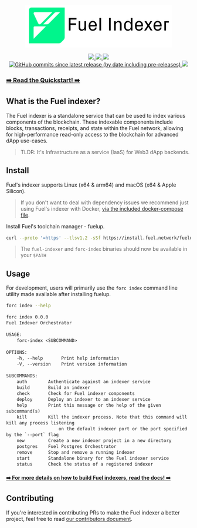 <!-- markdownlint-disable MD033 -->
<!-- markdownlint-disable MD025 -->
<!-- markdownlint-disable MD041 -->
<p align="center">
    <picture>
        <source media="(prefers-color-scheme: dark)" srcset="./img/fuel-indexer-logo-dark.png">
        <img alt="Fuel Indexer logo" width="400px" src="./img/fuel-indexer-logo-light.png">
    </picture>

</p>
<p align="center">
    <a href="https://github.com/FuelLabs/fuel-indexer/actions/workflows/ci.yml" alt="CI">
        <img src="https://img.shields.io/github/actions/workflow/status/FuelLabs/fuel-indexer/ci.yml?event=release" />
    </a>
    <a href="https://docs.rs/fuel-indexer/" alt="docs.rs">
      <img src="https://docs.rs/fuel-indexer/badge.svg" />
    </a>
    <a href="https://crates.io/crates/fuel-indexer" alt="crates.io">
        <img src="https://img.shields.io/crates/v/fuel-indexer?label=latest" />
    </a>
    <a href="https://crates.io/crates/fuel-indexer" alt="img-shields">
      <img alt="GitHub commits since latest release (by date including pre-releases)" src="https://img.shields.io/github/commits-since/FuelLabs/fuel-indexer/latest?include_prereleases">
    </a>
    <a href="https://discord.gg/xfpK4Pe" alt="Discord">
      <img src="https://img.shields.io/badge/chat%20on-discord-orange?&logo=discord&logoColor=ffffff&color=7389D8&labelColor=6A7EC2" />
    </a>
</p>

### [➡️ Read the Quickstart! ➡️](https://docs.fuel.network/docs/indexer/getting-started/quickstart/)

## What is the Fuel indexer?

The Fuel indexer is a standalone service that can be used to index various components of the blockchain. These indexable components include blocks, transactions, receipts, and state within the Fuel network, allowing for high-performance read-only access to the blockchain for advanced dApp use-cases.

> TLDR: It's Infrastructure as a service (IaaS) for Web3 dApp backends.

## Install

Fuel's indexer supports Linux (x64 & arm64) and macOS (x64 & Apple Silicon).

> If you don't want to deal with dependency issues we recommend just using Fuel's indexer with Docker, [via the included docker-compose file](https://github.com/FuelLabs/fuel-indexer/blob/develop/scripts/docker-compose.yaml).

Install Fuel's toolchain manager - fuelup.

```bash
curl --proto '=https' --tlsv1.2 -sSf https://install.fuel.network/fuelup-init.sh | sh
```

> The `fuel-indexer` and `forc-index` binaries should now be available in your `$PATH`

## Usage

For development, users will primarily use the `forc index` command line utility made available after installing fuelup.

```bash
forc index --help
```

```text
forc index 0.0.0
Fuel Indexer Orchestrator

USAGE:
    forc-index <SUBCOMMAND>

OPTIONS:
    -h, --help       Print help information
    -V, --version    Print version information

SUBCOMMANDS:
    auth        Authenticate against an indexer service
    build       Build an indexer
    check       Check for Fuel indexer components
    deploy      Deploy an indexer to an indexer service
    help        Print this message or the help of the given subcommand(s)
    kill        Kill the indexer process. Note that this command will kill any process listening
                    on the default indexer port or the port specified by the `--port` flag
    new         Create a new indexer project in a new directory
    postgres    Fuel Postgres Orchestrator
    remove      Stop and remove a running indexer
    start       Standalone binary for the Fuel indexer service
    status      Check the status of a registered indexer

```

#### [➡️ For more details on how to build Fuel indexers, read the docs! ➡️](https://docs.fuel.network/docs/indexer/)

## Contributing

If you're interested in contributing PRs to make the Fuel indexer a better project, feel free to read [our contributors document](./CONTRIBUTING.md).